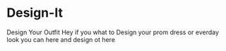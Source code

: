 # Design-It
Design Your Outfit
Hey if you what to Design your prom dress or everday look you can here and design ot here
